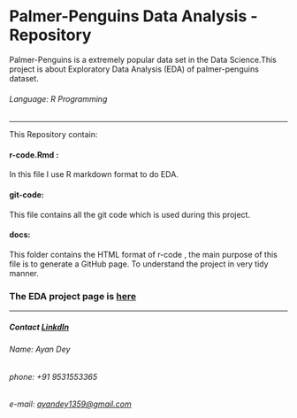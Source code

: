# Palmer-Penguins Data Analysis - Repository

Palmer-Penguins is a extremely popular data set in the Data Science.This project is about Exploratory Data Analysis (EDA) of palmer-penguins dataset.  
  
###### Language: R Programming 
---

This Repository contain:

#### r-code.Rmd : 
In this file I use R markdown format to do EDA.

#### git-code: 
This file contains all the git code which is used during this project.

#### docs: 
This folder contains the HTML format of r-code , the main purpose of this file is to generate a GitHub page.  To understand the project in very tidy manner. 

### The EDA project page is [here](https://ayandey1359.github.io/palmerpenguins-da/)

---
##### Contact [LinkdIn](www.linkedin.com/in/ayandeyro)
###### Name: Ayan Dey
###### phone: +91 9531553365
###### e-mail: ayandey1359@gmail.com